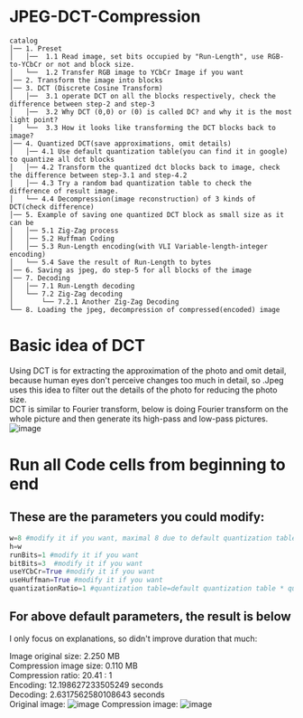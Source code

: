 # JPEG-DCT-Compression

```
catalog
│── 1. Preset
│   │──  1.1 Read image, set bits occupied by "Run-Length", use RGB-to-YCbCr or not and block size.
│   └──  1.2 Transfer RGB image to YCbCr Image if you want
│── 2. Transform the image into blocks  
│── 3. DCT (Discrete Cosine Transform)
│   │──  3.1 operate DCT on all the blocks respectively, check the difference between step-2 and step-3  
│   │──  3.2 Why DCT (0,0) or (0) is called DC? and why it is the most light point?
│   └──  3.3 How it looks like transforming the DCT blocks back to image?
│── 4. Quantized DCT(save approximations, omit details)  
│   │── 4.1 Use default quantization table(you can find it in google) to quantize all dct blocks  
│   │── 4.2 Transform the quantized dct blocks back to image, check the difference between step-3.1 and step-4.2  
│   │── 4.3 Try a random bad quantization table to check the difference of result image.  
│   └── 4.4 Decompression(image reconstruction) of 3 kinds of DCT(check difference)  
│── 5. Example of saving one quantized DCT block as small size as it can be  
│   │── 5.1 Zig-Zag process  
│   │── 5.2 Huffman Coding  
│   │── 5.3 Run-Length encoding(with VLI Variable-length-integer encoding)  
│   └── 5.4 Save the result of Run-Length to bytes  
│── 6. Saving as jpeg, do step-5 for all blocks of the image  
│── 7. Decoding  
│   │── 7.1 Run-Length decoding  
│   └── 7.2 Zig-Zag decoding  
│       └── 7.2.1 Another Zig-Zag Decoding  
└── 8. Loading the jpeg, decompression of compressed(encoded) image  
```
# Basic idea of DCT
Using DCT is for extracting the approximation of the photo and omit detail, because human eyes don't perceive changes too much in detail, so .Jpeg uses this idea to filter out the details of the photo for reducing the photo size.  
DCT is similar to Fourier transform, below is doing Fourier transform on the whole picture and then generate its high-pass and low-pass pictures.
![image](https://github.com/timmmGZ/JPEG-DCT-Compression/blob/master/images/fft.png)

# Run all Code cells from beginning to end
## These are the parameters you could modify:
```py
w=8 #modify it if you want, maximal 8 due to default quantization table is 8*8
h=w
runBits=1 #modify it if you want
bitBits=3  #modify it if you want
useYCbCr=True #modify it if you want
useHuffman=True #modify it if you want
quantizationRatio=1 #quantization table=default quantization table * quantizationRatio
```
## For above default parameters, the result is below
I only focus on explanations, so didn't improve duration that much:  

Image original size:    2.250 MB  
Compression image size: 0.110 MB  
Compression ratio:      20.41 : 1  
Encoding: 12.198627233505249 seconds  
Decoding: 2.6317562580108643 seconds  
Original image:
![image](https://github.com/timmmGZ/JPEG-DCT-Compression/blob/master/images/coffee.png)
Compression image:
![image](https://github.com/timmmGZ/JPEG-DCT-Compression/blob/master/images/coffeeCompression.png)
